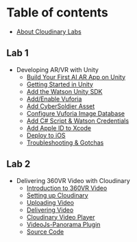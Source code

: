 # Table of contents

* [About Cloudinary Labs](README.md)

## Lab 1

* Developing AR/VR with Unity
  * [Build Your First AI AR App on Unity](lab-1/developing-ar-vr-with-unity/build-your-first-ai-ar-app-on-unity.md)
  * [Getting Started in Unity](lab-1/developing-ar-vr-with-unity/getting-started-in-unity.md)
  * [Add the Watson Unity SDK](lab-1/developing-ar-vr-with-unity/add-the-watson-unity-sdk.md)
  * [Add/Enable Vuforia](lab-1/developing-ar-vr-with-unity/add-enable-vuforia.md)
  * [Add CyberSoldier Asset](lab-1/developing-ar-vr-with-unity/add-cybersoldier-asset.md)
  * [Configure Vuforia Image Database](lab-1/developing-ar-vr-with-unity/configure-vuforia-image-database.md)
  * [Add C\# Script & Watson Credentials](lab-1/developing-ar-vr-with-unity/add-c-script-and-watson-credentials.md)
  * [Add Apple ID to Xcode](lab-1/developing-ar-vr-with-unity/add-apple-id-to-xcode.md)
  * [Deploy to iOS](lab-1/developing-ar-vr-with-unity/deploy-to-ios.md)
  * [Troubleshooting & Gotchas](lab-1/developing-ar-vr-with-unity/troubleshooting-and-gotchas.md)

## Lab 2

* Delivering 360VR Video with Cloudinary
  * [Introduction to 360VR Video](lab-2/delivering-360vr-video-with-cloudinary/introduction-to-360vr-video.md)
  * [Setting up Cloudinary](lab-2/delivering-360vr-video-with-cloudinary/setting-up-cloudinary.md)
  * [Uploading Video](lab-2/delivering-360vr-video-with-cloudinary/uploading-video.md)
  * [Delivering Video](lab-2/delivering-360vr-video-with-cloudinary/delivering-video.md)
  * [Cloudinary Video Player](lab-2/delivering-360vr-video-with-cloudinary/cloudinary-video-player.md)
  * [VideoJs-Panorama Plugin](lab-2/delivering-360vr-video-with-cloudinary/videojs-panorama-plugin.md)
  * [Source Code](lab-2/delivering-360vr-video-with-cloudinary/source-code.md)

